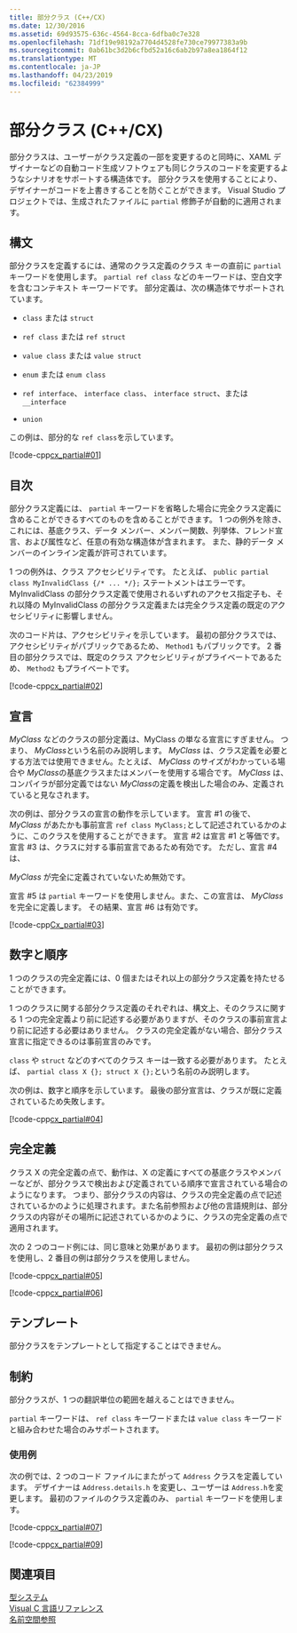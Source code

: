 ```yaml
---
title: 部分クラス (C++/CX)
ms.date: 12/30/2016
ms.assetid: 69d93575-636c-4564-8cca-6dfba0c7e328
ms.openlocfilehash: 71df19e98192a7704d4528fe730ce79977383a9b
ms.sourcegitcommit: 0ab61bc3d2b6cfbd52a16c6ab2b97a8ea1864f12
ms.translationtype: MT
ms.contentlocale: ja-JP
ms.lasthandoff: 04/23/2019
ms.locfileid: "62384999"
---
```

# <a name="partial-classes-ccx"></a>部分クラス (C++/CX)

部分クラスは、ユーザーがクラス定義の一部を変更するのと同時に、XAML デザイナーなどの自動コード生成ソフトウェアも同じクラスのコードを変更するようなシナリオをサポートする構造体です。 部分クラスを使用することにより、デザイナーがコードを上書きすることを防ぐことができます。 Visual Studio プロジェクトでは、生成されたファイルに `partial` 修飾子が自動的に適用されます。

## <a name="syntax"></a>構文

部分クラスを定義するには、通常のクラス定義のクラス キーの直前に `partial` キーワードを使用します。 `partial ref class` などのキーワードは、空白文字を含むコンテキスト キーワードです。 部分定義は、次の構造体でサポートされています。

- `class` または `struct`

- `ref class` または `ref struct`

- `value class` または `value struct`

- `enum` または `enum class`

- `ref interface`、 `interface class`、 `interface struct`、または `__interface`

- `union`

この例は、部分的な `ref class`を示しています。

[!code-cpp[cx_partial#01](../cppcx/codesnippet/CPP/partialclassexample/class1.h#01)]

## <a name="contents"></a>目次

部分クラス定義には、 `partial` キーワードを省略した場合に完全クラス定義に含めることができるすべてのものを含めることができます。 1 つの例外を除き、これには、基底クラス、データ メンバー、メンバー関数、列挙体、フレンド宣言、および属性など、任意の有効な構造体が含まれます。 また、静的データ メンバーのインライン定義が許可されています。

1 つの例外は、クラス アクセシビリティです。 たとえば、 `public partial class MyInvalidClass {/* ... */};` ステートメントはエラーです。 MyInvalidClass の部分クラス定義で使用されるいずれのアクセス指定子も、それ以降の MyInvalidClass の部分クラス定義または完全クラス定義の既定のアクセシビリティに影響しません。

次のコード片は、アクセシビリティを示しています。 最初の部分クラスでは、アクセシビリティがパブリックであるため、 `Method1` もパブリックです。 2 番目の部分クラスでは、既定のクラス アクセシビリティがプライベートであるため、 `Method2` もプライベートです。

[!code-cpp[cx_partial#02](../cppcx/codesnippet/CPP/partialclassexample/class1.h#02)]

## <a name="declaration"></a>宣言

*MyClass* などのクラスの部分定義は、MyClass の単なる宣言にすぎません。 つまり、 *MyClass*という名前のみ説明します。 *MyClass* は、クラス定義を必要とする方法では使用できません。たとえば、 *MyClass* のサイズがわかっている場合や *MyClass*の基底クラスまたはメンバーを使用する場合です。 *MyClass* は、コンパイラが部分定義ではない *MyClass*の定義を検出した場合のみ、定義されていると見なされます。

次の例は、部分クラスの宣言の動作を示しています。 宣言 #1 の後で、 *MyClass* があたかも事前宣言 `ref class MyClass;`として記述されているかのように、このクラスを使用することができます。 宣言 #2 は宣言 #1 と等価です。宣言 #3 は、クラスに対する事前宣言であるため有効です。 ただし、宣言 #4 は、

*MyClass* が完全に定義されていないため無効です。

宣言 #5 は `partial` キーワードを使用しません。また、この宣言は、 *MyClass*を完全に定義します。 その結果、宣言 #6 は有効です。

[!code-cpp[Cx_partial#03](../cppcx/codesnippet/CPP/partialclassexample/class1.h#03)]

## <a name="number-and-ordering"></a>数字と順序

1 つのクラスの完全定義には、0 個またはそれ以上の部分クラス定義を持たせることができます。

1 つのクラスに関する部分クラス定義のそれぞれは、構文上、そのクラスに関する 1 つの完全定義より前に記述する必要がありますが、そのクラスの事前宣言より前に記述する必要はありません。 クラスの完全定義がない場合、部分クラス宣言に指定できるのは事前宣言のみです。

`class` や `struct` などのすべてのクラス キーは一致する必要があります。 たとえば、 `partial class X {}; struct X {};`という名前のみ説明します。

次の例は、数字と順序を示しています。 最後の部分宣言は、クラスが既に定義されているため失敗します。

[!code-cpp[cx_partial#04](../cppcx/codesnippet/CPP/partialclassexample/class1.h#04)]

## <a name="full-definition"></a>完全定義

クラス X の完全定義の点で、動作は、X の定義にすべての基底クラスやメンバーなどが、部分クラスで検出および定義されている順序で宣言されている場合のようになります。 つまり、部分クラスの内容は、クラスの完全定義の点で記述されているかのように処理されます。また名前参照および他の言語規則は、部分クラスの内容がその場所に記述されているかのように、クラスの完全定義の点で適用されます。

次の 2 つのコード例には、同じ意味と効果があります。 最初の例は部分クラスを使用し、2 番目の例は部分クラスを使用しません。

[!code-cpp[cx_partial#05](../cppcx/codesnippet/CPP/partialclassexample/class1.h#05)]

[!code-cpp[cx_partial#06](../cppcx/codesnippet/CPP/partialclassexample/class1.h#06)]

## <a name="templates"></a>テンプレート

部分クラスをテンプレートとして指定することはできません。

## <a name="restrictions"></a>制約

部分クラスが、1 つの翻訳単位の範囲を越えることはできません。

`partial` キーワードは、 `ref class` キーワードまたは `value class` キーワードと組み合わせた場合のみサポートされます。

### <a name="examples"></a>使用例

次の例では、2 つのコード ファイルにまたがって `Address` クラスを定義しています。 デザイナーは `Address.details.h` を変更し、ユーザーは `Address.h`を変更します。 最初のファイルのクラス定義のみ、 `partial` キーワードを使用します。

[!code-cpp[cx_partial#07](../cppcx/codesnippet/CPP/partialclassexample/address.details.h#07)]

[!code-cpp[cx_partial#09](../cppcx/codesnippet/CPP/partialclassexample/address.h#09)]

## <a name="see-also"></a>関連項目

[型システム](../cppcx/type-system-c-cx.md)<br/>
[Visual C 言語リファレンス](../cppcx/visual-c-language-reference-c-cx.md)<br/>
[名前空間参照](../cppcx/namespaces-reference-c-cx.md)
